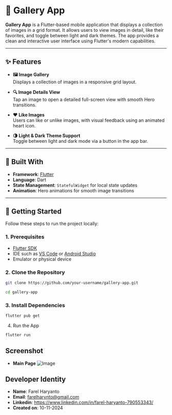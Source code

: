 # 📸 Gallery App

**Gallery App** is a Flutter-based mobile application that displays a collection of images in a grid format. It allows users to view images in detail, like their favorites, and toggle between light and dark themes. The app provides a clean and interactive user interface using Flutter's modern capabilities.

---

## ✨ Features

- **🖼️ Image Gallery**  
  Displays a collection of images in a responsive grid layout.

- **🔍 Image Details View**  
  Tap an image to open a detailed full-screen view with smooth Hero transitions.

- **❤️ Like Images**  
  Users can like or unlike images, with visual feedback using an animated heart icon.

- **🌗 Light & Dark Theme Support**  
  Toggle between light and dark mode via a button in the app bar.

---

## 🧰 Built With

- **Framework**: [Flutter](https://flutter.dev)
- **Language**: Dart
- **State Management**: `StatefulWidget` for local state updates
- **Animation**: Hero animations for smooth image transitions

---

## 🚀 Getting Started

Follow these steps to run the project locally:

### 1. Prerequisites

- [Flutter SDK](https://flutter.dev/docs/get-started/install)
- IDE such as [VS Code](https://code.visualstudio.com/) or [Android Studio](https://developer.android.com/studio)
- Emulator or physical device

### 2. Clone the Repository

```bash
git clone https://github.com/your-username/gallery-app.git

cd gallery-app
```

### 3. Install Dependencies
```bash
flutter pub get
```
4. Run the App
```bash
flutter run
```

## Screenshot
- **Main Page**
![Image](https://github.com/user-attachments/assets/751f3795-8d57-497e-a8d0-bfd9b28020b3)


## Developer Identity
  -  **Name**: Farel Haryanto
  -  **Email**: farelharynto@gmail.com
  -  **Linkedin**: https://www.linkedin.com/in/farel-haryanto-790553343/
  -  **Created on**: 10-11-2024
